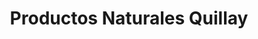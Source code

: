 ---
title: "Productos Naturales Quillay"
url: /quilpue/productos-naturales-quillay/
shop: general
---